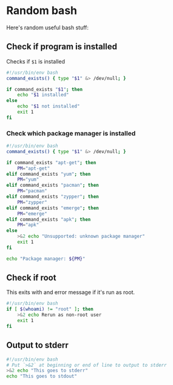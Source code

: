 # Random bash

Here's random useful bash stuff:

## Check if program is installed

Checks if `$1` is installed

```bash
#!/usr/bin/env bash
command_exists() { type "$1" &> /dev/null; }

if command_exists "$1"; then
    echo "$1 installed"
else
    echo "$1 not installed"
    exit 1
fi
```

### Check which package manager is installed

```bash
#!/usr/bin/env bash
command_exists() { type "$1" &> /dev/null; }

if command_exists "apt-get"; then
    PM="apt-get"
elif command_exists "yum"; then
    PM="yum"
elif command_exists "pacman"; then
    PM="pacman"
elif command_exists "zypper"; then
    PM="zypper"
elif command_exists "emerge"; then
    PM="emerge"
elif command_exists "apk"; then
    PM="apk"
else
    >&2 echo "Unsupported: unknown package manager"
    exit 1
fi

echo "Package manager: ${PM}"
```

## Check if root

This exits with and error message if it's run as root.

```bash
#!/usr/bin/env bash
if [ $(whoami) != "root" ]; then
    >&2 echo Rerun as non-root user
    exit 1
fi
```

## Output to stderr

```bash
#!/usr/bin/env bash
# Put `>&2` at beginning or end of line to output to stderr
>&2 echo "This goes to stderr"
echo "This goes to stdout"
```
